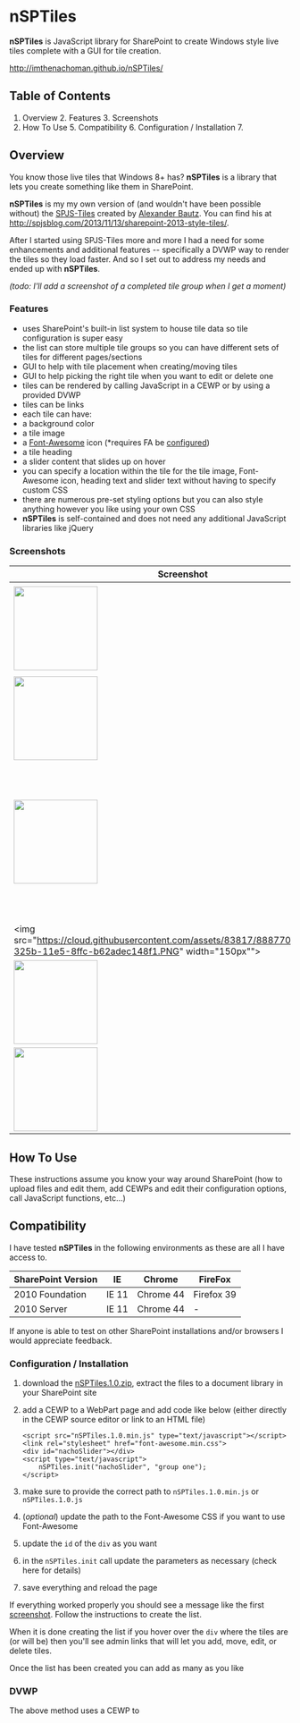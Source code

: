 # nSPTiles

**nSPTiles** is JavaScript library for SharePoint to create Windows style live tiles complete with a GUI for tile creation.

http://imthenachoman.github.io/nSPTiles/

## Table of Contents

 1. Overview
	 2. Features
	 3. Screenshots
 4. How To Use
	 5. Compatibility
	 6. Configuration / Installation
	 7. 

## Overview

You know those live tiles that Windows 8+ has? **nSPTiles** is a library that lets you create something like them in SharePoint.

**nSPTiles** is my my own version of (and wouldn't have been possible without) the [SPJS-Tiles](http://spjsblog.com/2013/11/13/sharepoint-2013-style-tiles/ "SPJS-Tiles") created by [Alexander Bautz](http://spjsblog.com/about/ "about Alexander Bautz"). You can find his at http://spjsblog.com/2013/11/13/sharepoint-2013-style-tiles/.

After I started using SPJS-Tiles more and more I had a need for some enhancements and additional features -- specifically a DVWP way to render the tiles so they load faster. And so I set out to address my needs and ended up with **nSPTiles**.

*(todo: I'll add a screenshot of a completed tile group when I get a moment)*

### Features

 - uses SharePoint's built-in list system to house tile data so tile configuration is super easy
 - the list can store multiple tile groups so you can have different sets of tiles for different pages/sections 
 - GUI to help with tile placement when creating/moving tiles
 - GUI to help picking the right tile when you want to edit or delete one
 - tiles can be rendered by calling JavaScript in a CEWP or by using a provided DVWP
 - tiles can be links
 - each tile can have:
  - a background color
  - a tile image
  - a [Font-Awesome](http://fortawesome.github.io/Font-Awesome/ "Font-Awesome") icon (*requires FA be [configured](http://fortawesome.github.io/Font-Awesome/get-started/))
  - a tile heading
  - a slider content that slides up on hover
 - you can specify a location within the tile for the tile image, Font-Awesome icon, heading text and slider text without having to specify custom CSS
 - there are numerous pre-set styling options but you can also style anything however you like using your own CSS
 - **nSPTiles** is self-contained and does not need any additional JavaScript libraries like jQuery

### Screenshots

Screenshot | Description
--- | ---
<img src="https://cloud.githubusercontent.com/assets/83817/8887698/8747710a-325b-11e5-8107-1c97315c14d6.PNG" width="150px"> | On first use **nSPTiles** will ask you to create the list used to store all tile data.
<img src="https://cloud.githubusercontent.com/assets/83817/8887699/87487b86-325b-11e5-86fb-1e2d93ccbedd.PNG" width="150px"> | The list has been created.
<img src="https://cloud.githubusercontent.com/assets/83817/8887700/874a9c2c-325b-11e5-870f-3b0ba78ded20.PNG" width="150px"> | If you have access to add items to the list then when you hover your mouse over the tiles it will let you use a GUI to add, move, edit or delete tiles.
<img src="https://cloud.githubusercontent.com/assets/83817/8887701/874d7384-325b-11e5-8ffc-b62adec148f1.PNG" width="150px""> | The GUI to add a new tile...
<img src="https://cloud.githubusercontent.com/assets/83817/8887703/87503a2e-325b-11e5-9a0f-6367595cd56d.PNG" width="150px"> | The GUI to add a new tile...
<img src="https://cloud.githubusercontent.com/assets/83817/8887702/874fb6c6-325b-11e5-89d0-5f00b31ce54b.PNG" width="150px"> | The added tile.

## How To Use

These instructions assume you know your way around SharePoint (how to upload files and edit them, add CEWPs and edit their configuration options, call JavaScript functions, etc...)

## Compatibility

I have tested **nSPTiles** in the following environments as these are all I have access to.

SharePoint Version | IE | Chrome | FireFox
--- | --- | --- | ---
2010 Foundation | IE 11 | Chrome 44 | Firefox 39
2010 Server | IE 11 | Chrome 44 | -

If anyone is able to test on other SharePoint installations and/or browsers I would appreciate feedback.

### Configuration / Installation

 1. download the [nSPTiles.1.0.zip](https://github.com/imthenachoman/nSPTiles/blob/master/nSPTiles.1.0.zip?raw=true), extract the files to a document library in your SharePoint site
 2. add a CEWP to a WebPart page and add code like below (either directly in the CEWP source editor or link to an HTML file)

    ```
    <script src="nSPTiles.1.0.min.js" type="text/javascript"></script>
    <link rel="stylesheet" href="font-awesome.min.css">
    <div id="nachoSlider"></div>
    <script type="text/javascript">
        nSPTiles.init("nachoSlider", "group one");
    </script>
    ```
 3. make sure to provide the correct path to `nSPTiles.1.0.min.js` or `nSPTiles.1.0.js`
 4. (*optional*) update the path to the Font-Awesome CSS if you want to use Font-Awesome
 5. update the `id` of the `div` as you want
 6. in the `nSPTiles.init` call update the parameters as necessary (check here for details)
 7. save everything and reload the page

If everything worked properly you should see a message like the first [screenshot](#screenshots). Follow the instructions to create the list. 

When it is done creating the list if you hover over the `div` where the tiles are (or will be) then you'll see admin links that will let you add, move, edit, or delete tiles.

Once the list has been created you can add as many as you like 


### DVWP

The above method uses a CEWP to 
